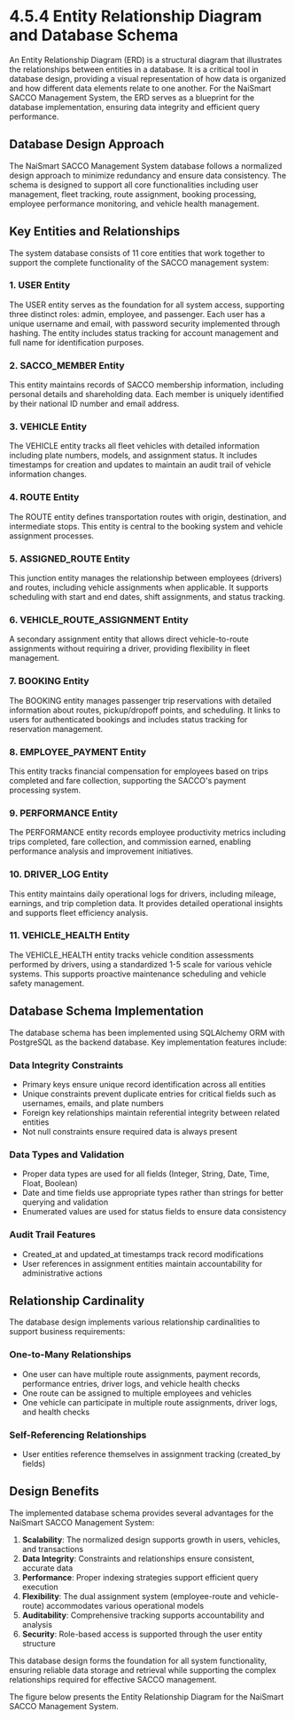 # 4.5.4 Entity Relationship Diagram and Database Schema

An Entity Relationship Diagram (ERD) is a structural diagram that illustrates the relationships between entities in a database. It is a critical tool in database design, providing a visual representation of how data is organized and how different data elements relate to one another. For the NaiSmart SACCO Management System, the ERD serves as a blueprint for the database implementation, ensuring data integrity and efficient query performance.

## Database Design Approach

The NaiSmart SACCO Management System database follows a normalized design approach to minimize redundancy and ensure data consistency. The schema is designed to support all core functionalities including user management, fleet tracking, route assignment, booking processing, employee performance monitoring, and vehicle health management.

## Key Entities and Relationships

The system database consists of 11 core entities that work together to support the complete functionality of the SACCO management system:

### 1. USER Entity
The USER entity serves as the foundation for all system access, supporting three distinct roles: admin, employee, and passenger. Each user has a unique username and email, with password security implemented through hashing. The entity includes status tracking for account management and full name for identification purposes.

### 2. SACCO_MEMBER Entity
This entity maintains records of SACCO membership information, including personal details and shareholding data. Each member is uniquely identified by their national ID number and email address.

### 3. VEHICLE Entity
The VEHICLE entity tracks all fleet vehicles with detailed information including plate numbers, models, and assignment status. It includes timestamps for creation and updates to maintain an audit trail of vehicle information changes.

### 4. ROUTE Entity
The ROUTE entity defines transportation routes with origin, destination, and intermediate stops. This entity is central to the booking system and vehicle assignment processes.

### 5. ASSIGNED_ROUTE Entity
This junction entity manages the relationship between employees (drivers) and routes, including vehicle assignments when applicable. It supports scheduling with start and end dates, shift assignments, and status tracking.

### 6. VEHICLE_ROUTE_ASSIGNMENT Entity
A secondary assignment entity that allows direct vehicle-to-route assignments without requiring a driver, providing flexibility in fleet management.

### 7. BOOKING Entity
The BOOKING entity manages passenger trip reservations with detailed information about routes, pickup/dropoff points, and scheduling. It links to users for authenticated bookings and includes status tracking for reservation management.

### 8. EMPLOYEE_PAYMENT Entity
This entity tracks financial compensation for employees based on trips completed and fare collection, supporting the SACCO's payment processing system.

### 9. PERFORMANCE Entity
The PERFORMANCE entity records employee productivity metrics including trips completed, fare collection, and commission earned, enabling performance analysis and improvement initiatives.

### 10. DRIVER_LOG Entity
This entity maintains daily operational logs for drivers, including mileage, earnings, and trip completion data. It provides detailed operational insights and supports fleet efficiency analysis.

### 11. VEHICLE_HEALTH Entity
The VEHICLE_HEALTH entity tracks vehicle condition assessments performed by drivers, using a standardized 1-5 scale for various vehicle systems. This supports proactive maintenance scheduling and vehicle safety management.

## Database Schema Implementation

The database schema has been implemented using SQLAlchemy ORM with PostgreSQL as the backend database. Key implementation features include:

### Data Integrity Constraints
- Primary keys ensure unique record identification across all entities
- Unique constraints prevent duplicate entries for critical fields such as usernames, emails, and plate numbers
- Foreign key relationships maintain referential integrity between related entities
- Not null constraints ensure required data is always present

### Data Types and Validation
- Proper data types are used for all fields (Integer, String, Date, Time, Float, Boolean)
- Date and time fields use appropriate types rather than strings for better querying and validation
- Enumerated values are used for status fields to ensure data consistency

### Audit Trail Features
- Created_at and updated_at timestamps track record modifications
- User references in assignment entities maintain accountability for administrative actions

## Relationship Cardinality

The database design implements various relationship cardinalities to support business requirements:

### One-to-Many Relationships
- One user can have multiple route assignments, payment records, performance entries, driver logs, and vehicle health checks
- One route can be assigned to multiple employees and vehicles
- One vehicle can participate in multiple route assignments, driver logs, and health checks

### Self-Referencing Relationships
- User entities reference themselves in assignment tracking (created_by fields)

## Design Benefits

The implemented database schema provides several advantages for the NaiSmart SACCO Management System:

1. **Scalability**: The normalized design supports growth in users, vehicles, and transactions
2. **Data Integrity**: Constraints and relationships ensure consistent, accurate data
3. **Performance**: Proper indexing strategies support efficient query execution
4. **Flexibility**: The dual assignment system (employee-route and vehicle-route) accommodates various operational models
5. **Auditability**: Comprehensive tracking supports accountability and analysis
6. **Security**: Role-based access is supported through the user entity structure

This database design forms the foundation for all system functionality, ensuring reliable data storage and retrieval while supporting the complex relationships required for effective SACCO management.

The figure below presents the Entity Relationship Diagram for the NaiSmart SACCO Management System.